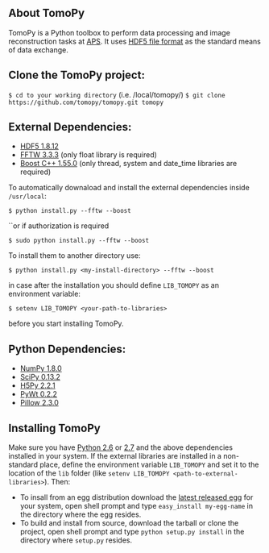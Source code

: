 ## About TomoPy

TomoPy is a Python toolbox to perform data processing and image reconstruction 
tasks at [APS](http://www.aps.anl.gov/ "APS"). It uses
[HDF5 file format](https://github.com/data-exchange/data-exchange/ "Data Exchange")
as the standard means of data exchange.

## Clone the TomoPy project:
``$ cd to your working directory`` (i.e. /local/tomopy/)
``$ git clone https://github.com/tomopy/tomopy.git tomopy``

## External Dependencies:
- [HDF5 1.8.12](http://www.hdfgroup.org/HDF5/ "HDF5")
- [FFTW 3.3.3](http://www.fftw.org "FFTW3") (only float library is required)
- [Boost C++ 1.55.0](http://www.boost.org "Boost C++") (only thread, system and date_time libraries are required)

To automatically downaload and install the external dependencies inside ``/usr/local``:

``$ python install.py --fftw --boost`` 

``or if authorization is required

``$ sudo python install.py --fftw --boost``

To install them to another directory use:

``$ python install.py <my-install-directory> --fftw --boost``

in case after the installation you should define ``LIB_TOMOPY`` as an environment variable: 

``$ setenv LIB_TOMOPY <your-path-to-libraries>`` 

before you start installing TomoPy.

## Python Dependencies:
- [NumPy 1.8.0](http://www.numpy.org "numpy")
- [SciPy 0.13.2](http://www.scipy.org "scipy")
- [H5Py 2.2.1](http://www.h5py.org "h5py")
- [PyWt 0.2.2](http://www.pybytes.com/pywavelets/ "pywt")
- [Pillow 2.3.0](https://pypi.python.org/pypi/Pillow// "pillow")

## Installing TomoPy

Make sure you have [Python 2.6](http://www.python.org/download/releases/2.6/ "tsss...") or [2.7](http://www.python.org/download/releases/2.7/ "tsss...") and the above dependencies installed in your system. If the external libraries are installed in a non-standard place, define the environment variable ``LIB_TOMOPY`` and set it to the location of the ``lib`` folder (like ``setenv LIB_TOMOPY <path-to-external-libraries>``). Then:

- To insall from an egg distribution download the [latest released egg](https://github.com/tomopy/tomopy/releases) for your system, open shell prompt and type `easy_install my-egg-name` in the directory where the egg resides.
- To build and install from source, download the tarball or clone the project, open shell prompt and type `python setup.py install` in the directory where `setup.py` resides.


